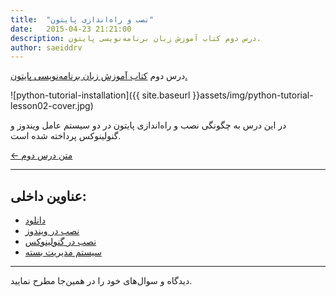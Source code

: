 ```yaml
---
title:  "نصب و راه‌اندازی پایتون"
date:   2015-04-23 21:21:00
description: درس دوم کتاب آموزش زبان برنامه‌نویسی پایتون.
author: saeiddrv
---
```


درس دوم [کتاب آموزش زبان برنامه‌نویسی پایتون.](http://coderz.ir/python)

![python-tutorial-installation]({{ site.baseurl }}assets/img/python-tutorial-lesson02-cover.jpg)

در این درس به چگونگی نصب و راه‌اندازی پایتون در دو سیستم عامل ویندوز و گنولینوکس پرداخته شده است.


[← متن درس دوم](http://python.coderz.ir/lessons/l02.html)

---
عناوین داخلی:
---
* [دانلود](http://python.coderz.ir/lessons/l02.html#id2)
* [نصب در ویندوز](http://python.coderz.ir/lessons/l02.html#id6)
* [نصب در گنولینوکس](http://python.coderz.ir/lessons/l02.html#id7)
* [سیستم مدیریت بسته](http://python.coderz.ir/lessons/l02.html#id8)

---

دیدگاه و سوال‌های خود را در همین‌جا مطرح نمایید.
